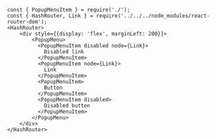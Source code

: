     const { PopupMenuItem } = require('./');
    const { HashRouter, Link } = require('../../../node_modules/react-router-dom');
    <HashRouter>
        <div style={{display: 'flex', marginLeft: 200}}>
            <PopupMenu>
              <PopupMenuItem disabled node={Link}>
                Disabled link
              </PopupMenuItem>
              <PopupMenuItem node={Link}>
                Link
              </PopupMenuItem>
              <PopupMenuItem>
                Button
              </PopupMenuItem>
              <PopupMenuItem disabled>
                Disabled button
              </PopupMenuItem>
            </PopupMenu>
        </div>
    </HashRouter>
